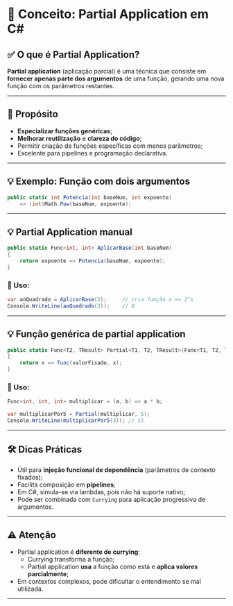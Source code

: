 
# 🧩 Conceito: Partial Application em C#

## ✅ O que é Partial Application?

**Partial application** (aplicação parcial) é uma técnica que consiste em **fornecer apenas parte dos argumentos** de uma função, gerando uma nova função com os parâmetros restantes.

---

## 🎯 Propósito

- **Especializar funções genéricas**;
- **Melhorar reutilização** e **clareza do código**;
- Permitir criação de funções específicas com menos parâmetros;
- Excelente para pipelines e programação declarativa.

---

## 💡 Exemplo: Função com dois argumentos

```csharp
public static int Potencia(int baseNum, int expoente)
    => (int)Math.Pow(baseNum, expoente);
```

---

## 💡 Partial Application manual

```csharp
public static Func<int, int> AplicarBase(int baseNum)
{
    return expoente => Potencia(baseNum, expoente);
}
```

### 🧾 Uso:

```csharp
var aoQuadrado = AplicarBase(2);     // cria função x => 2^x
Console.WriteLine(aoQuadrado(3));    // 8
```

---

## 💡 Função genérica de partial application

```csharp
public static Func<T2, TResult> Partial<T1, T2, TResult>(Func<T1, T2, TResult> func, T1 valorFixado)
{
    return x => func(valorFixado, x);
}
```

### 🧾 Uso:

```csharp
Func<int, int, int> multiplicar = (a, b) => a * b;

var multiplicarPor5 = Partial(multiplicar, 5);
Console.WriteLine(multiplicarPor5(3)); // 15
```

---

## 🛠️ Dicas Práticas

- Útil para **injeção funcional de dependência** (parâmetros de contexto fixados);
- Facilita composição em **pipelines**;
- Em C#, simula-se via lambdas, pois não há suporte nativo;
- Pode ser combinada com `Currying` para aplicação progressiva de argumentos.

---

## ⚠️ Atenção

- Partial application é **diferente de currying**:  
  - Currying transforma a função;  
  - Partial application **usa** a função como está e **aplica valores parcialmente**;
- Em contextos complexos, pode dificultar o entendimento se mal utilizada.

---
